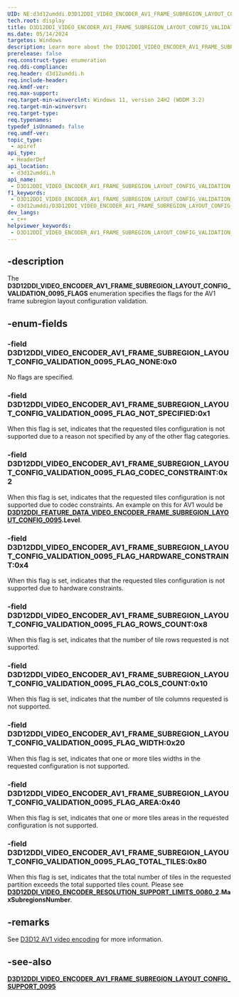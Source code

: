 ```yaml
---
UID: NE:d3d12umddi.D3D12DDI_VIDEO_ENCODER_AV1_FRAME_SUBREGION_LAYOUT_CONFIG_VALIDATION_0095_FLAGS
tech.root: display
title: D3D12DDI_VIDEO_ENCODER_AV1_FRAME_SUBREGION_LAYOUT_CONFIG_VALIDATION_0095_FLAGS
ms.date: 05/14/2024
targetos: Windows
description: Learn more about the D3D12DDI_VIDEO_ENCODER_AV1_FRAME_SUBREGION_LAYOUT_CONFIG_VALIDATION_0095_FLAGS enumeration.
prerelease: false
req.construct-type: enumeration
req.ddi-compliance: 
req.header: d3d12umddi.h
req.include-header: 
req.kmdf-ver: 
req.max-support: 
req.target-min-winverclnt: Windows 11, version 24H2 (WDDM 3.2)
req.target-min-winversvr: 
req.target-type: 
req.typenames: 
typedef_isUnnamed: false
req.umdf-ver: 
topic_type:
 - apiref
api_type:
 - HeaderDef
api_location:
 - d3d12umddi.h
api_name:
 - D3D12DDI_VIDEO_ENCODER_AV1_FRAME_SUBREGION_LAYOUT_CONFIG_VALIDATION_0095_FLAGS
f1_keywords:
 - D3D12DDI_VIDEO_ENCODER_AV1_FRAME_SUBREGION_LAYOUT_CONFIG_VALIDATION_0095_FLAGS
 - d3d12umddi/D3D12DDI_VIDEO_ENCODER_AV1_FRAME_SUBREGION_LAYOUT_CONFIG_VALIDATION_0095_FLAGS
dev_langs:
 - c++
helpviewer_keywords:
 - D3D12DDI_VIDEO_ENCODER_AV1_FRAME_SUBREGION_LAYOUT_CONFIG_VALIDATION_0095_FLAGS
---
```


## -description

The **D3D12DDI_VIDEO_ENCODER_AV1_FRAME_SUBREGION_LAYOUT_CONFIG_VALIDATION_0095_FLAGS** enumeration specifies the flags for the AV1 frame subregion layout configuration validation.

## -enum-fields

### -field D3D12DDI_VIDEO_ENCODER_AV1_FRAME_SUBREGION_LAYOUT_CONFIG_VALIDATION_0095_FLAG_NONE:0x0

No flags are specified.

### -field D3D12DDI_VIDEO_ENCODER_AV1_FRAME_SUBREGION_LAYOUT_CONFIG_VALIDATION_0095_FLAG_NOT_SPECIFIED:0x1

When this flag is set, indicates that the requested tiles configuration is not supported due to a reason not specified by any of the other flag categories.

### -field D3D12DDI_VIDEO_ENCODER_AV1_FRAME_SUBREGION_LAYOUT_CONFIG_VALIDATION_0095_FLAG_CODEC_CONSTRAINT:0x2

When this flag is set, indicates that the requested tiles configuration is not supported due to codec constraints. An example on this for AV1 would be [**D3D12DDI_FEATURE_DATA_VIDEO_ENCODER_FRAME_SUBREGION_LAYOUT_CONFIG_0095**](ns-d3d12umddi-d3d12ddi_feature_data_video_encoder_frame_subregion_layout_config_0095.md)**.Level**.

### -field D3D12DDI_VIDEO_ENCODER_AV1_FRAME_SUBREGION_LAYOUT_CONFIG_VALIDATION_0095_FLAG_HARDWARE_CONSTRAINT:0x4

When this flag is set, indicates that the requested tiles configuration is not supported due to hardware constraints.

### -field D3D12DDI_VIDEO_ENCODER_AV1_FRAME_SUBREGION_LAYOUT_CONFIG_VALIDATION_0095_FLAG_ROWS_COUNT:0x8

When this flag is set, indicates that the number of tile rows requested is not supported.

### -field D3D12DDI_VIDEO_ENCODER_AV1_FRAME_SUBREGION_LAYOUT_CONFIG_VALIDATION_0095_FLAG_COLS_COUNT:0x10

When this flag is set, indicates that the number of tile columns requested is not supported.

### -field D3D12DDI_VIDEO_ENCODER_AV1_FRAME_SUBREGION_LAYOUT_CONFIG_VALIDATION_0095_FLAG_WIDTH:0x20

When this flag is set, indicates that one or more tiles widths in the requested configuration is not supported.

### -field D3D12DDI_VIDEO_ENCODER_AV1_FRAME_SUBREGION_LAYOUT_CONFIG_VALIDATION_0095_FLAG_AREA:0x40

When this flag is set, indicates that one or more tiles areas in the requested configuration is not supported.

### -field D3D12DDI_VIDEO_ENCODER_AV1_FRAME_SUBREGION_LAYOUT_CONFIG_VALIDATION_0095_FLAG_TOTAL_TILES:0x80

When this flag is set, indicates that the total number of tiles in the requested partition exceeds the total supported tiles count. Please see [**D3D12DDI_VIDEO_ENCODER_RESOLUTION_SUPPORT_LIMITS_0080_2**](ns-d3d12umddi-d3d12ddi_video_encoder_resolution_support_limits_0080_2.md)**.MaxSubregionsNumber**.

## -remarks

See [D3D12 AV1 video encoding](/windows-hardware/drivers/display/video-encoding-d3d12-av1) for more information.

## -see-also

[**D3D12DDI_VIDEO_ENCODER_AV1_FRAME_SUBREGION_LAYOUT_CONFIG_SUPPORT_0095**](ns-d3d12umddi-d3d12ddi_video_encoder_av1_frame_subregion_layout_config_support_0095.md)
